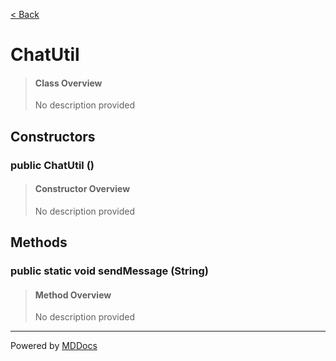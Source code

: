 [< Back](README.md)
# ChatUtil #
>#### Class Overview ####
>No description provided
## Constructors ##
### public ChatUtil () ###
>#### Constructor Overview ####
>No description provided
>
## Methods ##
### public static void sendMessage (String) ###
>#### Method Overview ####
>No description provided
>

---
Powered by [MDDocs](https://github.com/VRCube/MDDocs)